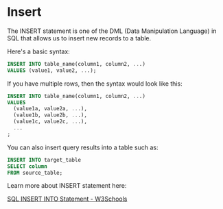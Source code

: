 # Insert

The INSERT statement is one of the DML (Data Manipulation Language) in SQL that allows us to insert new records to a table. 

Here's a basic syntax:

```sql
INSERT INTO table_name(column1, column2, ...)
VALUES (value1, value2, ...);

```

If you have multiple rows, then the syntax would look like this:

```sql
INSERT INTO table_name(column1, column2, ...)
VALUES
  (value1a, value2a, ...),
  (value1b, value2b, ...),
  (value1c, value2c, ...),
  ...
;
```

You can also insert query results into a table such as:

```sql
INSERT INTO target_table
SELECT column
FROM source_table;

```

 Learn more about INSERT statement here:

[SQL INSERT INTO Statement - W3Schools](https://www.w3schools.com/sql/sql_insert.asp)
